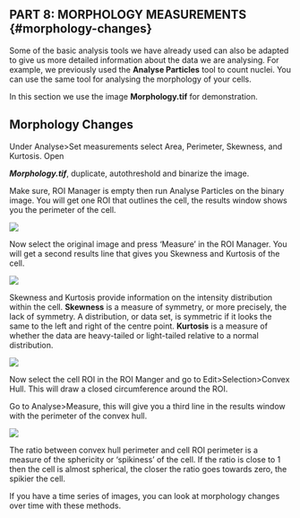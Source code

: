## PART 8: MORPHOLOGY MEASUREMENTS {#morphology-changes}

Some of the basic analysis tools we have already used can also be adapted to give us more detailed information about the data we are analysing. For example, we previously used the **Analyse Particles** tool to count nuclei. You can use the same tool for analysing the morphology of your cells.

In this section we use the image **Morphology.tif** for demonstration.

## Morphology Changes

Under Analyse&gt;Set measurements select Area, Perimeter, Skewness, and Kurtosis. Open

_**Morphology.tif**_, duplicate, autothreshold and binarize the image.

Make sure, ROI Manager is empty then run Analyse Particles on the binary image. You will get one ROI that outlines the cell, the results window shows you the perimeter of the cell.

![](/assets/part4/morphology_changes.jpg)

Now select the original image and press ‘Measure’ in the ROI Manager. You will get a second results line that gives you Skewness and Kurtosis of the cell.

![](/assets/part4/morphology_changes_result.jpg)

Skewness and Kurtosis provide information on the intensity distribution within the cell. **Skewness** is a measure of symmetry, or more precisely, the lack of symmetry. A distribution, or data set, is symmetric if it looks the same to the left and right of the centre point. **Kurtosis** is a measure of whether the data are heavy-tailed or light-tailed relative to a normal distribution.

![](/assets/part4/skewness_and_kurtosis.jpg)

Now select the cell ROI in the ROI Manger and go to Edit&gt;Selection&gt;Convex Hull. This will draw a closed circumference around the ROI.

Go to Analyse&gt;Measure, this will give you a third line in the results window with the perimeter of the convex hull.

![](/assets/part4/convex_hull.jpg)

The ratio between convex hull perimeter and cell ROI perimeter is a measure of the sphericity or ‘spikiness’ of the cell. If the ratio is close to 1 then the cell is almost spherical, the closer the ratio goes towards zero, the spikier the cell.

If you have a time series of images, you can look at morphology changes over time with these methods.

